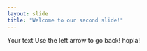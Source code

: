 ```yaml
---
layout: slide
title: "Welcome to our second slide!"
---
```

Your text
Use the left arrow to go back!
hopla!
